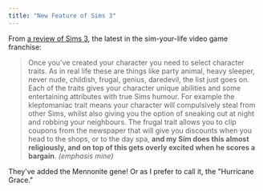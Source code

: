 ```yaml
---
title: "New Feature of Sims 3"
---
```

<p>From <a href="https://www.gameplanet.co.nz/pc/games/156995/reviews/133202.The-Sims-3/">a review of Sims 3</a>, the latest in the sim-your-life video game franchise:</p>
<blockquote><p>Once you’ve created your character you need to select character traits. As in real life these are things like party animal, heavy sleeper, never nude, childish, frugal, genius, daredevil, the list just goes on. Each of the traits gives your character unique abilities and some entertaining attributes with true Sims humour. For example the kleptomaniac trait means your character will compulsively steal from other Sims, whilst also giving you the option of sneaking out at night and robbing your neighbours. The frugal trait allows you to clip coupons from the newspaper that will give you discounts when you head to the shops, or to the day spa, <strong>and my Sim does this almost religiously, and on top of this gets overly excited when he scores a bargain</strong>. <em>(emphasis mine)</em></p></blockquote>
<p>They've added the Mennonite gene!  Or as I prefer to call it, the "Hurricane Grace."</p>
